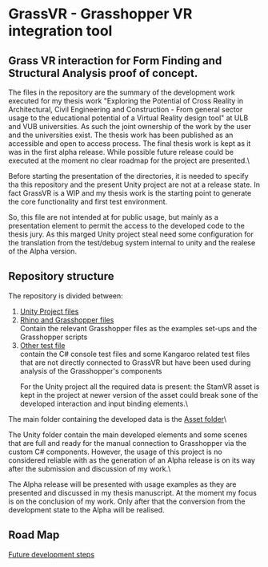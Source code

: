 # GrassVR - Grasshopper VR integration tool

## Grass VR interaction for Form Finding and Structural Analysis proof of concept.

The files in the repository are the summary of the development work executed for my thesis work "Exploring the Potential of Cross Reality in Architectural, Civil Engineering and Construction - From general sector usage to the educational potential of a Virtual Reality design tool" at ULB and VUB universities.
As such the joint ownership of the work by the user and the universities exist. The thesis work has been published as an accessible and open to access process.
The final thesis work is kept as it was in the first alpha release. While possible future release could be executed at the moment no clear roadmap for the project are presented.\

Before starting the presentation of the directories, it is needed to specify tha this repository and the present Unity project are not at a release state. In fact GrassVR is a WIP and my thesis work is the starting point to generate the core functionality and first test environment.

So, this file are not intended at for public usage, but mainly as a presentation element to permit the access to the developed code to the thesis jury. As this marged Unity project steal need some configuration for the translation from the test/debug system internal to unity and the realese of the Alpha version.

## Repository structure

The repository is divided between:
1) [Unity Project files](GRASSVR_UnityProject/)
2) [Rhino and Grasshopper files](Rhino-Grasshopper_files/)\
    Contain the relevant Grasshopper files as the examples set-ups and the Grasshopper scripts
3) [Other test file](Other_files/)\
   contain the C# console test files and some Kangaroo related test files that are not directly connected to GrassVR but have been used during analysis of the Grasshopper's components</p>
For the Unity project all the required data is present: the StamVR asset is kept in the project at newer version of the asset could break sone of the developed interaction and input binding elements.\ 

The main folder containing the developed data is the [Asset folder](GRASSVR_UnityProject/Assets/)\

The Unity folder contain the main developed elements and some scenes that are full and ready for the manual connection to Grasshopper via the custom C# components. However, the usage of this project is no considered reliable with as the generation of an Alpha release is on its way after the submission and discussion of my work.\

The Alpha release will be presented with usage examples as they are presented and discussed in my thesis manuscript. At the moment my focus is on the conclusion of my work. Only after that the conversion from the development state to the Alpha will be realised.

## Road Map
[Future development steps](GRASSVR_UnityProject/Roadmap.md)

